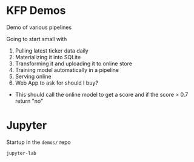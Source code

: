 # KFP Demos

Demo of various pipelines

Going to start small with

1. Pulling latest ticker data daily
2. Materializing it into SQLite
3. Transforming it and uploading it to online store
4. Training model automatically in a pipeline
5. Serving online
6. Web App to ask for should I buy?
 - This should call the online model to get a score and
    if the score > 0.7 return "no"


# Jupyter

Startup in the `demos/` repo

```
jupyter-lab
```
